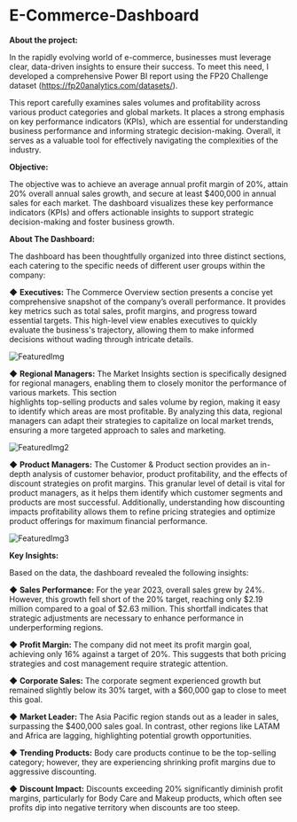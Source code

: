 # E-Commerce-Dashboard

**About the project:**

In the rapidly evolving world of e-commerce, businesses must leverage clear, data-driven insights to ensure their success. To meet this need, I developed a comprehensive Power BI report using the FP20 Challenge dataset (https://fp20analytics.com/datasets/).

This report carefully examines sales volumes and profitability across various product categories and global markets. It places a strong emphasis on key performance indicators (KPIs), which are essential for understanding business performance and informing strategic decision-making. Overall, it serves as a valuable tool for effectively navigating the complexities of the industry.

**Objective:**

The objective was to achieve an average annual profit margin of 20%, attain 20% overall annual sales growth, and secure at least $400,000 in annual sales for each market. The dashboard visualizes these key performance indicators (KPIs) and offers actionable insights to support strategic decision-making and foster business growth.

**About The Dashboard:**

The dashboard has been thoughtfully organized into three distinct sections, each catering to the specific needs of different user groups within the company:

  ◆ **Executives:** The Commerce Overview section presents a concise yet comprehensive snapshot of the company’s overall performance. It provides key metrics such as total sales, profit 
                     margins, and progress toward essential targets. This high-level view enables executives to quickly evaluate the business's trajectory, allowing them to make informed decisions without wading through intricate details.

  ![FeaturedImg](https://github.com/user-attachments/assets/546dfd0c-3234-4aec-a53a-0033ecd49056)



  ◆ **Regional Managers:** The Market Insights section is specifically designed for regional managers, enabling them to closely monitor the performance of various markets. This section   
                        highlights top-selling products and sales volume by region, making it easy to identify which areas are most profitable. By analyzing this data, regional managers can 
                        adapt their strategies to capitalize on local market trends, ensuring a more targeted approach to sales and marketing.

  ![FeaturedImg2](https://github.com/user-attachments/assets/04226f73-829a-4344-a1d4-71d6455625af)



  ◆ **Product Managers:** The Customer & Product section provides an in-depth analysis of customer behavior, product profitability, and the effects of discount strategies on profit margins. This granular level of detail is vital for product managers, as it helps them identify which customer segments and products are most successful. Additionally, understanding how discounting impacts profitability allows them to refine pricing strategies and optimize product offerings for maximum financial performance.

  ![FeaturedImg3](https://github.com/user-attachments/assets/f066d9e1-02c5-4015-83a4-c7cbfc99d3b7)



**Key Insights:**

Based on the data, the dashboard revealed the following insights:

◆ **Sales Performance:** For the year 2023, overall sales grew by 24%. However, this growth fell short of the 20% target, reaching only $2.19 million compared to a goal of $2.63 million. This shortfall indicates that strategic adjustments are necessary to enhance performance in underperforming regions.

◆ **Profit Margin:** The company did not meet its profit margin goal, achieving only 16% against a target of 20%. This suggests that both pricing strategies and cost management require strategic attention.

◆ **Corporate Sales:** The corporate segment experienced growth but remained slightly below its 30% target, with a $60,000 gap to close to meet this goal.

◆ **Market Leader:** The Asia Pacific region stands out as a leader in sales, surpassing the $400,000 sales goal. In contrast, other regions like LATAM and Africa are lagging, highlighting potential growth opportunities.

◆ **Trending Products:** Body care products continue to be the top-selling category; however, they are experiencing shrinking profit margins due to aggressive discounting.

◆ **Discount Impact:** Discounts exceeding 20% significantly diminish profit margins, particularly for Body Care and Makeup products, which often see profits dip into negative territory when discounts are too steep.
